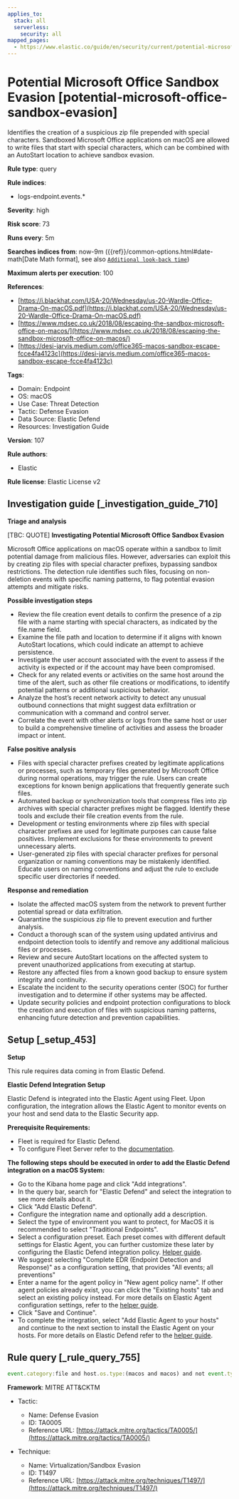 ```yaml
---
applies_to:
  stack: all
  serverless:
    security: all
mapped_pages:
  - https://www.elastic.co/guide/en/security/current/potential-microsoft-office-sandbox-evasion.html
---
```


# Potential Microsoft Office Sandbox Evasion [potential-microsoft-office-sandbox-evasion]

Identifies the creation of a suspicious zip file prepended with special characters. Sandboxed Microsoft Office applications on macOS are allowed to write files that start with special characters, which can be combined with an AutoStart location to achieve sandbox evasion.

**Rule type**: query

**Rule indices**:

* logs-endpoint.events.*

**Severity**: high

**Risk score**: 73

**Runs every**: 5m

**Searches indices from**: now-9m ({{ref}}/common-options.html#date-math[Date Math format], see also [`Additional look-back time`](docs-content://solutions/security/detect-and-alert/create-detection-rule.md#rule-schedule))

**Maximum alerts per execution**: 100

**References**:

* [https://i.blackhat.com/USA-20/Wednesday/us-20-Wardle-Office-Drama-On-macOS.pdf](https://i.blackhat.com/USA-20/Wednesday/us-20-Wardle-Office-Drama-On-macOS.pdf)
* [https://www.mdsec.co.uk/2018/08/escaping-the-sandbox-microsoft-office-on-macos/](https://www.mdsec.co.uk/2018/08/escaping-the-sandbox-microsoft-office-on-macos/)
* [https://desi-jarvis.medium.com/office365-macos-sandbox-escape-fcce4fa4123c](https://desi-jarvis.medium.com/office365-macos-sandbox-escape-fcce4fa4123c)

**Tags**:

* Domain: Endpoint
* OS: macOS
* Use Case: Threat Detection
* Tactic: Defense Evasion
* Data Source: Elastic Defend
* Resources: Investigation Guide

**Version**: 107

**Rule authors**:

* Elastic

**Rule license**: Elastic License v2

## Investigation guide [_investigation_guide_710]

**Triage and analysis**

[TBC: QUOTE]
**Investigating Potential Microsoft Office Sandbox Evasion**

Microsoft Office applications on macOS operate within a sandbox to limit potential damage from malicious files. However, adversaries can exploit this by creating zip files with special character prefixes, bypassing sandbox restrictions. The detection rule identifies such files, focusing on non-deletion events with specific naming patterns, to flag potential evasion attempts and mitigate risks.

**Possible investigation steps**

* Review the file creation event details to confirm the presence of a zip file with a name starting with special characters, as indicated by the file.name field.
* Examine the file path and location to determine if it aligns with known AutoStart locations, which could indicate an attempt to achieve persistence.
* Investigate the user account associated with the event to assess if the activity is expected or if the account may have been compromised.
* Check for any related events or activities on the same host around the time of the alert, such as other file creations or modifications, to identify potential patterns or additional suspicious behavior.
* Analyze the host’s recent network activity to detect any unusual outbound connections that might suggest data exfiltration or communication with a command and control server.
* Correlate the event with other alerts or logs from the same host or user to build a comprehensive timeline of activities and assess the broader impact or intent.

**False positive analysis**

* Files with special character prefixes created by legitimate applications or processes, such as temporary files generated by Microsoft Office during normal operations, may trigger the rule. Users can create exceptions for known benign applications that frequently generate such files.
* Automated backup or synchronization tools that compress files into zip archives with special character prefixes might be flagged. Identify these tools and exclude their file creation events from the rule.
* Development or testing environments where zip files with special character prefixes are used for legitimate purposes can cause false positives. Implement exclusions for these environments to prevent unnecessary alerts.
* User-generated zip files with special character prefixes for personal organization or naming conventions may be mistakenly identified. Educate users on naming conventions and adjust the rule to exclude specific user directories if needed.

**Response and remediation**

* Isolate the affected macOS system from the network to prevent further potential spread or data exfiltration.
* Quarantine the suspicious zip file to prevent execution and further analysis.
* Conduct a thorough scan of the system using updated antivirus and endpoint detection tools to identify and remove any additional malicious files or processes.
* Review and secure AutoStart locations on the affected system to prevent unauthorized applications from executing at startup.
* Restore any affected files from a known good backup to ensure system integrity and continuity.
* Escalate the incident to the security operations center (SOC) for further investigation and to determine if other systems may be affected.
* Update security policies and endpoint protection configurations to block the creation and execution of files with suspicious naming patterns, enhancing future detection and prevention capabilities.


## Setup [_setup_453]

**Setup**

This rule requires data coming in from Elastic Defend.

**Elastic Defend Integration Setup**

Elastic Defend is integrated into the Elastic Agent using Fleet. Upon configuration, the integration allows the Elastic Agent to monitor events on your host and send data to the Elastic Security app.

**Prerequisite Requirements:**

* Fleet is required for Elastic Defend.
* To configure Fleet Server refer to the [documentation](docs-content://reference/ingestion-tools/fleet/fleet-server.md).

**The following steps should be executed in order to add the Elastic Defend integration on a macOS System:**

* Go to the Kibana home page and click "Add integrations".
* In the query bar, search for "Elastic Defend" and select the integration to see more details about it.
* Click "Add Elastic Defend".
* Configure the integration name and optionally add a description.
* Select the type of environment you want to protect, for MacOS it is recommended to select "Traditional Endpoints".
* Select a configuration preset. Each preset comes with different default settings for Elastic Agent, you can further customize these later by configuring the Elastic Defend integration policy. [Helper guide](docs-content://solutions/security/configure-elastic-defend/configure-an-integration-policy-for-elastic-defend.md).
* We suggest selecting "Complete EDR (Endpoint Detection and Response)" as a configuration setting, that provides "All events; all preventions"
* Enter a name for the agent policy in "New agent policy name". If other agent policies already exist, you can click the "Existing hosts" tab and select an existing policy instead. For more details on Elastic Agent configuration settings, refer to the [helper guide](docs-content://reference/ingestion-tools/fleet/agent-policy.md).
* Click "Save and Continue".
* To complete the integration, select "Add Elastic Agent to your hosts" and continue to the next section to install the Elastic Agent on your hosts. For more details on Elastic Defend refer to the [helper guide](docs-content://solutions/security/configure-elastic-defend/install-elastic-defend.md).


## Rule query [_rule_query_755]

```js
event.category:file and host.os.type:(macos and macos) and not event.type:deletion and file.name:~$*.zip
```

**Framework**: MITRE ATT&CKTM

* Tactic:

    * Name: Defense Evasion
    * ID: TA0005
    * Reference URL: [https://attack.mitre.org/tactics/TA0005/](https://attack.mitre.org/tactics/TA0005/)

* Technique:

    * Name: Virtualization/Sandbox Evasion
    * ID: T1497
    * Reference URL: [https://attack.mitre.org/techniques/T1497/](https://attack.mitre.org/techniques/T1497/)



